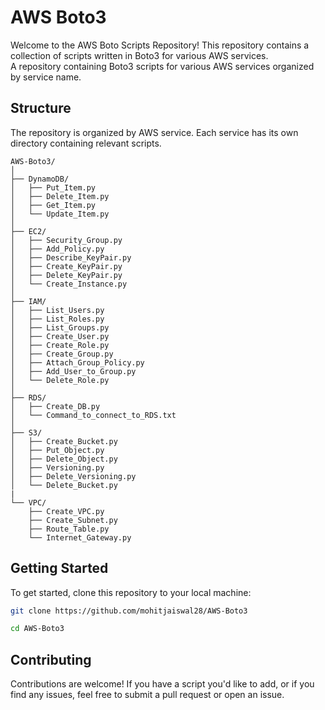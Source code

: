 
# AWS Boto3 

Welcome to the AWS Boto Scripts Repository! This repository contains a collection of scripts written in Boto3 for various AWS services.
<br>
A repository containing Boto3 scripts for various AWS services organized by service name.

## Structure

The repository is organized by AWS service. Each service has its own directory containing relevant scripts.

```
AWS-Boto3/
│
├── DynamoDB/
│   ├── Put_Item.py
│   ├── Delete_Item.py
│   ├── Get_Item.py
│   └── Update_Item.py  
│
├── EC2/
│   ├── Security_Group.py
│   ├── Add_Policy.py
│   ├── Describe_KeyPair.py
│   ├── Create_KeyPair.py
│   ├── Delete_KeyPair.py
│   └── Create_Instance.py
│
├── IAM/
│   ├── List_Users.py
│   ├── List_Roles.py
│   ├── List_Groups.py
│   ├── Create_User.py
│   ├── Create_Role.py
│   ├── Create_Group.py
│   ├── Attach_Group_Policy.py
│   ├── Add_User_to_Group.py
│   └── Delete_Role.py
│
├── RDS/
│   ├── Create_DB.py
│   └── Command_to_connect_to_RDS.txt  
│
├── S3/
│   ├── Create_Bucket.py
│   ├── Put_Object.py
│   ├── Delete_Object.py
│   ├── Versioning.py
│   ├── Delete_Versioning.py
│   └── Delete_Bucket.py
|
└── VPC/
    ├── Create_VPC.py
    ├── Create_Subnet.py
    ├── Route_Table.py
    └── Internet_Gateway.py
```

## Getting Started

To get started, clone this repository to your local machine:

```bash
git clone https://github.com/mohitjaiswal28/AWS-Boto3
```
```bash
cd AWS-Boto3
```

## Contributing
Contributions are welcome! If you have a script you'd like to add, or if you find any issues, feel free to submit a pull request or open an issue.



